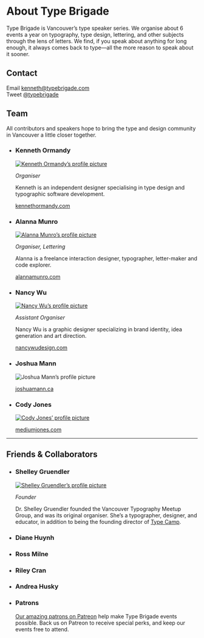 # About Type Brigade

Type Brigade is Vancouver’s type speaker series. We organise about 6 events a year on typography, type design, lettering, and other subjects through the lens of letters. We find, if you speak about anything for long enough, it always comes back to type—all the more reason to speak about it sooner.

## Contact

Email [kenneth@typebrigade.com](mailto:kenneth@typebrigade.com)<br/>
Tweet [@typebrigade](http://twitter.com/typebrigade)<br/>

## Team

All contributors and speakers hope to bring the type and design community in Vancouver a little closer together.

- ### Kenneth Ormandy

  [![Kenneth Ormandy’s profile picture](/images/team-kenneth.jpg)](http://kennethormandy.com)

  _Organiser_

  Kenneth is an independent designer specialising in type design and typographic software development.

  [kennethormandy.com](https://kennethormandy.com)

- ### Alanna Munro

  [![Alanna Munro’s profile picture](images/team-alanna.png)](http://alannamunro.com)

  _Organiser, Lettering_

  Alanna is a freelance interaction designer, typographer, letter-maker and code explorer.

  [alannamunro.com](http://alannamunro.com)

- ### Nancy Wu

  [![Nancy Wu’s profile picture](images/team-nancy.jpg)](http://nancywudesign.com/)

  _Assistant Organiser_

  Nancy Wu is a graphic designer specializing in brand identity, idea generation and art direction.

  [nancywudesign.com](http://nancywudesign.com/)

- ### Joshua Mann

  <img src="https://unavatar.now.sh/joshuamann.ca" alt="Joshua Mann’s profile picture" />

  [joshuamann.ca](https://http://joshuamann.ca/)

- ### Cody Jones

  [![Cody Jones’ profile picture](/images/team-cody.jpg)](http://mediumjones.com)

  [mediumjones.com](http://mediumjones.com)

***

## Friends & Collaborators

- ### Shelley Gruendler

  [![Shelley Gruendler’s profile picture](/images/team-shelley.jpg)](http://typecamp.org)

  _Founder_

  Dr. Shelley Gruendler founded the Vancouver Typography Meetup Group, and was its original organiser. She’s a typographer, designer, and educator, in addition to being the founding director of [Type Camp](http://typecamp.org).

- ### Diane Huynh
- ### Ross Milne
- ### Riley Cran
- ### Andrea Husky
- ### Patrons

  [Our amazing patrons on Patreon](https://patreon.com/typebrigade) help make Type Brigade events possible. Back us on Patreon to receive special perks, and keep our events free to attend.

<!--

Need to turn this into something more maintainable

## Thanks

- ### Ross Milne

  [![Ross Milne’s profile picture](/images/team-ross.jpg)](http://workingformat.com)

  _Special Events_


  [workingformat.com](http://workingformat.com)

  - Diane Huynh


-->
